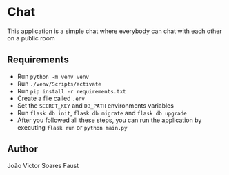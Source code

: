 # Chat

This application is a simple chat where everybody can chat with each other on a public room

## Requirements

 - Run `python -m venv venv`
 - Run `./venv/Scripts/activate`
 - Run `pip install -r requirements.txt`
 - Create a file called `.env`
 - Set the `SECRET_KEY` and `DB_PATH` environments variables
 - Run `flask db init`, `flask db migrate` and `flask db upgrade`
 - After you followed all these steps, you can run the application by executing `flask run` or `python main.py`

## Author

João Victor Soares Faust
